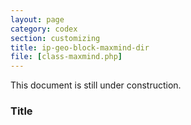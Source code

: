 ```yaml
---
layout: page
category: codex
section: customizing
title: ip-geo-block-maxmind-dir
file: [class-maxmind.php]
---
```


This document is still under construction.

<!--more-->

### Title ###

[IP-Geo-Block]: https://wordpress.org/plugins/ip-geo-block/ "WordPress › IP Geo Block « WordPress Plugins"
